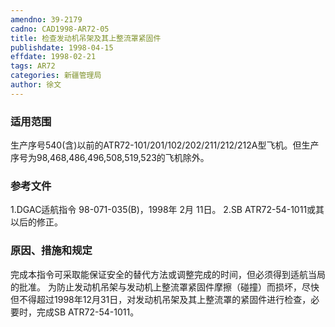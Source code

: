 ```yaml
---
amendno: 39-2179
cadno: CAD1998-AR72-05
title: 检查发动机吊架及其上整流罩紧固件
publishdate: 1998-04-15
effdate: 1998-02-21
tags: AR72
categories: 新疆管理局
author: 徐文
---
```


### 适用范围 
生产序号540(含)以前的ATR72-101/201/102/202/211/212/212A型飞机。但生产序号为98,468,486,496,508,519,523的飞机除外。

### 参考文件
1.DGAC适航指令 98-071-035(B)，1998年 2月 11日。
 2.SB 
ATR72-54-1011或其以后的修正。


### 原因、措施和规定 
完成本指令可采取能保证安全的替代方法或调整完成的时间，但必须得到适航当局的批准。 
    为防止发动机吊架与发动机上整流罩紧固件摩擦（碰撞）而损坏，尽快但不得超过1998年12月31日，对发动机吊架及其上整流罩的紧固件进行检查，必要时，完成SB ATR72-54-1011。
